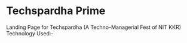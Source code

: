 # Techspardha Prime
Landing Page for Techspardha (A Techno-Managerial Fest of NIT KKR)
Technology Used:-


